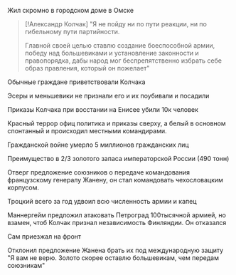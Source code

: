 Жил скромно в городском доме в Омске

> [!Александр Колчак]
> "Я не пойду ни по пути реакции, ни по
> гибельному пути партийности.
> 
> Главной своей целью ставлю создание
> боеспособной армии, победу над
> большевиками и установление
> законности и правопорядка, дабы народ
> мог беспрепятственно избрать себе образ
> правления, который он пожелает"

Обычные граждане приветствовали Колчака

Эсеры и меньшевики не признали его и их поубивали и посадили

Приказы Колчака при восстании на Енисее убили 10к человек

Красный террор офиц политика и приказы сверху, а белый в основном спонтанный и происходил местными командирами.

Гражданской войне умерло 5 миллионов гражданских лиц

Преимущество в 2/3 золотого запаса императорской России (490 тонн)

Отверг предложение союзников о передаче командования французскому генералу Жанену, он стал командовать чехословацким корпусом.

Троцкий всего за год удвоил всю численность армии и капец

Маннергейм предложил атаковать Петроград 100тысячной армией, но взамен, чтоб Колчак признал независимость Финляндии. Он отказался

Сам приезжал на фронт

Отклонил предложение Жанена брать их под международную защиту
"Я вам не верю.
Золото скорее оставлю большевикам, чем
передам союзникам"


